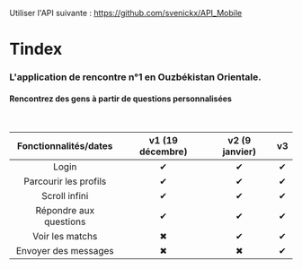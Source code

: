Utiliser l'API suivante : https://github.com/svenickx/API_Mobile

# Tindex
### L'application de rencontre n°1 en Ouzbékistan Orientale.

#### Rencontrez des gens à partir de questions personnalisées
<br/>

| Fonctionnalités/dates | v1 (19 décembre) | v2 (9 janvier) | v3 |
| :---: | :---: | :---: | :---: |
| Login | &#10004; | &#10004; | &#10004; |
| Parcourir les profils | &#10004; | &#10004; | &#10004; |
| Scroll infini | &#10004; | &#10004; | &#10004; |
| Répondre aux questions | &#10004; | &#10004; | &#10004; |
| Voir les matchs | &#10006; | &#10004; | &#10004; |
| Envoyer des messages | &#10006; | &#10006; | &#10004; |

